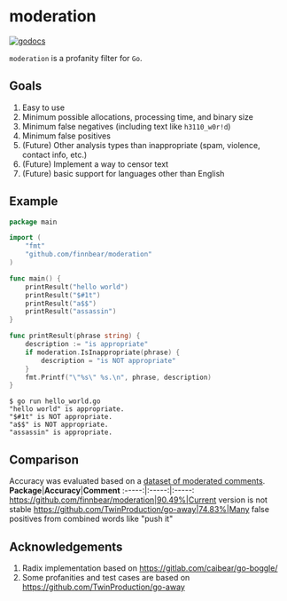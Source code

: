 # moderation

[![godocs](https://godoc.org/github.com/schollz/progressbar?status.svg)](https://godoc.org/github.com/finnbear/moderation)

`moderation` is a profanity filter for `Go`.

## Goals

1. Easy to use
2. Minimum possible allocations, processing time, and binary size
3. Minimum false negatives (including text like `h3110_w0r!d`)
4. Minimum false positives
5. (Future) Other analysis types than inappropriate (spam, violence, contact info, etc.)
6. (Future) Implement a way to censor text
7. (Future) basic support for languages other than English

## Example
```go
package main

import (
	"fmt"
	"github.com/finnbear/moderation"
)

func main() {
	printResult("hello world")
	printResult("$#1t")
	printResult("a$$")
	printResult("assassin")
}

func printResult(phrase string) {
	description := "is appropriate"
	if moderation.IsInappropriate(phrase) {
		description = "is NOT appropriate"
	}
	fmt.Printf("\"%s\" %s.\n", phrase, description)
}

```

```console
$ go run hello_world.go
"hello world" is appropriate.
"$#1t" is NOT appropriate.
"a$$" is NOT appropriate.
"assassin" is appropriate.
```

## Comparison
Accuracy was evaluated based on a [dataset of moderated comments](https://raw.githubusercontent.com/vzhou842/profanity-check/master/profanity_check/data/clean_data.csv).
**Package**|**Accuracy**|**Comment**
:-----:|:-----:|:-----:
https://github.com/finnbear/moderation|90.49%|Current version is not stable
https://github.com/TwinProduction/go-away|74.83%|Many false positives from combined words like "push it"


## Acknowledgements

1. Radix implementation based on https://gitlab.com/caibear/go-boggle/
2. Some profanities and test cases are based on https://github.com/TwinProduction/go-away
